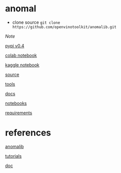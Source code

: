 # anomal

- clone source `git clone https://github.com/openvinotoolkit/anomalib.git`

*Note*

[pypi v0.4](https://pypi.org/project/anomalib/0.4.0rc2/)

[colab notebook](https://colab.research.google.com/drive/1K4a4z2iZGBNhWdmt9Aqdld7kTAxBfAmi?usp=sharing)

[kaggle notebook](https://www.kaggle.com/code/ipythonx/mvtec-ad-anomaly-detection-with-anomalib-library)

[source](https://github.com/openvinotoolkit/anomalib/tree/main/anomalib)

[tools](https://github.com/openvinotoolkit/anomalib/tree/main/tools)

[docs](https://github.com/openvinotoolkit/anomalib/tree/main/docs)

[notebooks](https://github.com/openvinotoolkit/anomalib/tree/main/notebooks)

[requirements](https://github.com/openvinotoolkit/anomalib/tree/main/requirements)
# references

[anomalib](https://github.com/openvinotoolkit/anomalib)

[tutorials](https://openvinotoolkit.github.io/anomalib/tutorials/index.html)

[doc](https://openvinotoolkit.github.io/anomalib/)
